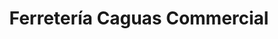---
title: "Ferretería Caguas Commercial"
url: /caguas/ferreteria-caguas-commercial/
shop: hardware
---